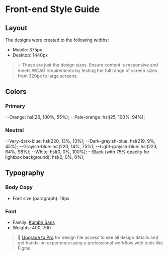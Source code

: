 # Front-end Style Guide

## Layout

The designs were created to the following widths:

- Mobile: 375px
- Desktop: 1440px

> 💡 These are just the design sizes. Ensure content is responsive and meets WCAG requirements by testing the full range of screen sizes from 320px to large screens.

## Colors

### Primary

--Orange: hsl(26, 100%, 55%);
--Pale-orange: hsl(25, 100%, 94%);

### Neutral

--Very-dark-blue: hsl(220, 13%, 13%);
--Dark-grayish-blue: hsl(219, 9%, 45%);
--Grayish-blue: hsl(220, 14%, 75%);
--Light-grayish-blue: hsl(223, 64%, 98%);
--White: hsl(0, 0%, 100%);
--Black (with 75% opacity for lightbox background): hsl(0, 0%, 0%);

## Typography

### Body Copy

- Font size (paragraph): 16px

### Font

- Family: [Kumbh Sans](https://fonts.google.com/specimen/Kumbh+Sans)
- Weights: 400, 700

> 💎 [Upgrade to Pro](https://www.frontendmentor.io/pro?ref=style-guide) for design file access to see all design details and get hands-on experience using a professional workflow with tools like Figma.
